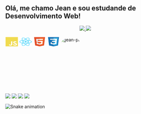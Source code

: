 ## Olá, me chamo Jean e sou estudande de Desenvolvimento Web!
<div align="center">
  <a href="https://github.com/labeleza">
  <img height="160em" src="https://github-readme-stats.vercel.app/api?username=labeleza&show_icons=true&theme=tokyonight&include_all_commits=true&count_private=true"/>
  <img height="160em" src="https://github-readme-stats.vercel.app/api/top-langs/?username=labeleza&layout=compact&langs_count=7&theme=tokyonight"/>
</div>

<div style="display: inline-block"><br>
  <img align="center" alt="Js" height="30" width="40" src="https://raw.githubusercontent.com/devicons/devicon/master/icons/javascript/javascript-plain.svg">
  <img align="center" alt="React" height="30" width="40" src="https://raw.githubusercontent.com/devicons/devicon/master/icons/react/react-original.svg">
  <img align="center" alt="HTML" height="30" width="40" src="https://raw.githubusercontent.com/devicons/devicon/master/icons/html5/html5-original.svg">
  <img align="center" alt="CSS" height="30" width="40" src="https://raw.githubusercontent.com/devicons/devicon/master/icons/css3/css3-original.svg">
  <img align="right" alt="jean-pic" height="150" style="border-radius:50px;" src="https://instagram.fclv3-1.fna.fbcdn.net/v/t51.2885-19/305423223_1254904831943505_8201276466063102856_n.jpg?stp=dst-jpg_s150x150&_nc_ht=instagram.fclv3-1.fna.fbcdn.net&_nc_ohc=QZXxkv7LVkcAX-b14JL&tn=-kTkFGStZ-egSuzr&edm=ACWDqb8BAAAA&oh=00_AT-tuvW8lPbbTAVkFgbcG1WTmmxJLsgfwRb0Z3tQbYFKvg&oe=63539839&_nc_sid=1527a3">
</div>
  
  ##
 
<div> 
  <a href="https://instagram.com/jeannissika" target="_blank"><img src="https://img.shields.io/badge/-Instagram-%23E4405F?style=for-the-badge&logo=instagram&logoColor=white" target="_blank"></a>
 <a href="#" target="_blank"><img src="https://img.shields.io/badge/Discord-7289DA?style=for-the-badge&logo=discord&logoColor=white" target="_blank"></a> 
  <a href = "mailto:sevlanaej@gmail.com"><img src="https://img.shields.io/badge/-Gmail-%23333?style=for-the-badge&logo=gmail&logoColor=white" target="_blank"></a>
  <a href="#" target="_blank"><img src="https://img.shields.io/badge/-LinkedIn-%230077B5?style=for-the-badge&logo=linkedin&logoColor=white" target="_blank"></a> 
 
  ![Snake animation](https://github.com/labeleza/labeleza/blob/output/github-contribution-grid-snake.svg)
 
</div>
